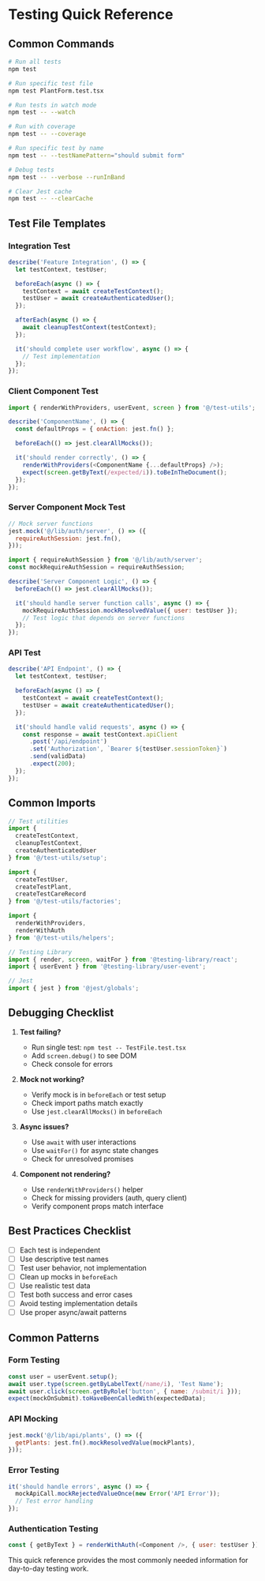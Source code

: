 # Testing Quick Reference

## Common Commands

```bash
# Run all tests
npm test

# Run specific test file
npm test PlantForm.test.tsx

# Run tests in watch mode
npm test -- --watch

# Run with coverage
npm test -- --coverage

# Run specific test by name
npm test -- --testNamePattern="should submit form"

# Debug tests
npm test -- --verbose --runInBand

# Clear Jest cache
npm test -- --clearCache
```

## Test File Templates

### Integration Test
```javascript
describe('Feature Integration', () => {
  let testContext, testUser;

  beforeEach(async () => {
    testContext = await createTestContext();
    testUser = await createAuthenticatedUser();
  });

  afterEach(async () => {
    await cleanupTestContext(testContext);
  });

  it('should complete user workflow', async () => {
    // Test implementation
  });
});
```

### Client Component Test
```javascript
import { renderWithProviders, userEvent, screen } from '@/test-utils';

describe('ComponentName', () => {
  const defaultProps = { onAction: jest.fn() };

  beforeEach(() => jest.clearAllMocks());

  it('should render correctly', () => {
    renderWithProviders(<ComponentName {...defaultProps} />);
    expect(screen.getByText(/expected/i)).toBeInTheDocument();
  });
});
```

### Server Component Mock Test
```javascript
// Mock server functions
jest.mock('@/lib/auth/server', () => ({
  requireAuthSession: jest.fn(),
}));

import { requireAuthSession } from '@/lib/auth/server';
const mockRequireAuthSession = requireAuthSession;

describe('Server Component Logic', () => {
  beforeEach(() => jest.clearAllMocks());

  it('should handle server function calls', async () => {
    mockRequireAuthSession.mockResolvedValue({ user: testUser });
    // Test logic that depends on server functions
  });
});
```

### API Test
```javascript
describe('API Endpoint', () => {
  let testContext, testUser;

  beforeEach(async () => {
    testContext = await createTestContext();
    testUser = await createAuthenticatedUser();
  });

  it('should handle valid requests', async () => {
    const response = await testContext.apiClient
      .post('/api/endpoint')
      .set('Authorization', `Bearer ${testUser.sessionToken}`)
      .send(validData)
      .expect(200);
  });
});
```

## Common Imports

```javascript
// Test utilities
import { 
  createTestContext, 
  cleanupTestContext,
  createAuthenticatedUser 
} from '@/test-utils/setup';

import { 
  createTestUser, 
  createTestPlant, 
  createTestCareRecord 
} from '@/test-utils/factories';

import { 
  renderWithProviders, 
  renderWithAuth 
} from '@/test-utils/helpers';

// Testing Library
import { render, screen, waitFor } from '@testing-library/react';
import { userEvent } from '@testing-library/user-event';

// Jest
import { jest } from '@jest/globals';
```

## Debugging Checklist

1. **Test failing?**
   - Run single test: `npm test -- TestFile.test.tsx`
   - Add `screen.debug()` to see DOM
   - Check console for errors

2. **Mock not working?**
   - Verify mock is in `beforeEach` or test setup
   - Check import paths match exactly
   - Use `jest.clearAllMocks()` in `beforeEach`

3. **Async issues?**
   - Use `await` with user interactions
   - Use `waitFor()` for async state changes
   - Check for unresolved promises

4. **Component not rendering?**
   - Use `renderWithProviders()` helper
   - Check for missing providers (auth, query client)
   - Verify component props match interface

## Best Practices Checklist

- [ ] Each test is independent
- [ ] Use descriptive test names
- [ ] Test user behavior, not implementation
- [ ] Clean up mocks in `beforeEach`
- [ ] Use realistic test data
- [ ] Test both success and error cases
- [ ] Avoid testing implementation details
- [ ] Use proper async/await patterns

## Common Patterns

### Form Testing
```javascript
const user = userEvent.setup();
await user.type(screen.getByLabelText(/name/i), 'Test Name');
await user.click(screen.getByRole('button', { name: /submit/i }));
expect(mockOnSubmit).toHaveBeenCalledWith(expectedData);
```

### API Mocking
```javascript
jest.mock('@/lib/api/plants', () => ({
  getPlants: jest.fn().mockResolvedValue(mockPlants),
}));
```

### Error Testing
```javascript
it('should handle errors', async () => {
  mockApiCall.mockRejectedValueOnce(new Error('API Error'));
  // Test error handling
});
```

### Authentication Testing
```javascript
const { getByText } = renderWithAuth(<Component />, { user: testUser });
```

This quick reference provides the most commonly needed information for day-to-day testing work.